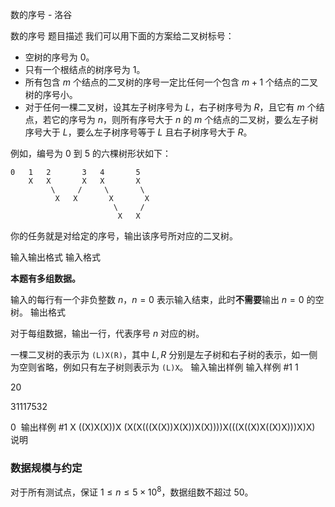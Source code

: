 



数的序号 - 洛谷














数的序号
题目描述
我们可以用下面的方案给二叉树标号：

- 空树的序号为 $0$。
- 只有一个根结点的树序号为 $1$。
- 所有包含 $m$ 个结点的二叉树的序号一定比任何一个包含 $m+1$ 个结点的二叉树的序号小。
- 对于任何一棵二叉树，设其左子树序号为 $L$，右子树序号为 $R$，且它有 $m$ 个结点，若它的序号为 $n$，则所有序号大于 $n$ 的 $m$ 个结点的二叉树，要么左子树序号大于 $L$，要么左子树序号等于 $L$ 且右子树序号大于 $R$。

例如，编号为 $0$ 到 $5$ 的六棵树形状如下：

```plain
0   1   2       3   4       5 
    X   X       X   X       X
         \     /     \       \
          X   X       X       X
                       \     /
                        X   X
```

你的任务就是对给定的序号，输出该序号所对应的二叉树。

输入输出格式
输入格式

**本题有多组数据。**

输入的每行有一个非负整数 $n$，$n=0$ 表示输入结束，此时**不需要**输出 $n=0$ 的空树。
输出格式

对于每组数据，输出一行，代表序号 $n$ 对应的树。

一棵二叉树的表示为 `(L)X(R)`，其中 $L,R$ 分别是左子树和右子树的表示，如一侧为空则省略，例如只有左子树则表示为 `(L)X`。
输入输出样例
输入样例 #1
1   
20 
31117532   
0 
输出样例 #1
X
((X)X(X))X
(X(X(((X(X))X(X))X(X))))X(((X((X)X((X)X)))X)X)
说明
### 数据规模与约定

对于所有测试点，保证 $1\le n\le 5\times10^8$，数据组数不超过 $50$。






